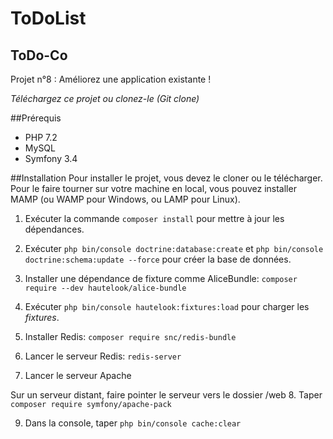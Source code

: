 ToDoList
========
ToDo-Co
-------
Projet n°8 : Améliorez une application existante !

*Téléchargez ce projet ou clonez-le (Git clone)*

##Prérequis
+   PHP 7.2
+   MySQL
+   Symfony 3.4

##Installation
Pour installer le projet, vous devez le cloner ou le télécharger. 
Pour le faire tourner sur votre machine en local, vous pouvez
installer MAMP (ou WAMP pour Windows, ou LAMP pour Linux).

1.  Exécuter la commande `composer install` pour mettre à jour les dépendances.

2.  Exécuter `php bin/console doctrine:database:create` et 
`php bin/console doctrine:schema:update --force` pour créer la base de données.

3.  Installer une dépendance de fixture comme AliceBundle: `composer require --dev hautelook/alice-bundle `

4.  Exécuter `php bin/console hautelook:fixtures:load` pour charger les *fixtures*.

5.  Installer Redis: `composer require snc/redis-bundle`

6.  Lancer le serveur Redis: `redis-server`

7.  Lancer le serveur Apache

Sur un serveur distant, faire pointer le serveur vers le dossier /web
8.  Taper `composer require symfony/apache-pack`

9.  Dans la console, taper `php bin/console cache:clear`